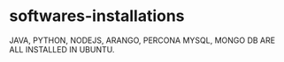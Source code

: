 # softwares-installations
JAVA, PYTHON, NODEJS, ARANGO, PERCONA MYSQL, MONGO DB ARE ALL INSTALLED IN UBUNTU.
